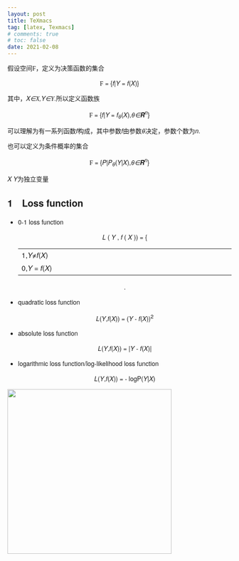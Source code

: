 ```yaml
---
layout: post
title: TeXmacs
tag: [latex, Texmacs]
# comments: true
# toc: false
date: 2021-02-08
---
```


<p>
    &#x5047;&#x8BBE;&#x7A7A;&#x95F4;<font face="Zapf Chancery">F</font>&#xFF0C;&#x5B9A;&#x4E49;&#x4E3A;&#x51B3;&#x7B56;&#x51FD;&#x6570;&#x7684;&#x96C6;&#x5408;
</p>
<center>
    <font face="Zapf Chancery">F</font> = {<var>f</var>|<var>Y</var> =
    <var>f</var>(<var>X</var>)}
</center>
<p>
    &#x5176;&#x4E2D;&#xFF0C;<i><var>X</var><var>&isin;</var><font face="Zapf Chancery">X</font>,<var>Y</var><var>&isin;</var><font
    face="Zapf Chancery">Y</font></i>.&#x6240;&#x4EE5;&#x5B9A;&#x4E49;&#x51FD;&#x6570;&#x65CF;
</p>
<center>
    <font face="Zapf Chancery">F</font> = {<var>f</var>|<var>Y</var> =
    <var>f</var><sub><var>&theta;</var></sub>(<var>X</var>),<var>&theta;</var><var>&isin;</var><b><var>R</var></b><sup><var>n</var></sup>}
</center>
<p>
    &#x53EF;&#x4EE5;&#x7406;&#x89E3;&#x4E3A;&#x6709;&#x4E00;&#x7CFB;&#x5217;&#x51FD;&#x6570;<var>f</var>&#x6784;&#x6210;&#xFF0C;&#x5176;&#x4E2D;&#x53C2;&#x6570;<var>f</var>&#x7531;&#x53C2;&#x6570;<var>&theta;</var>&#x51B3;&#x5B9A;&#xFF0C;&#x53C2;&#x6570;&#x4E2A;&#x6570;&#x4E3A;<var>n</var>.
</p>
<p>
    &#x4E5F;&#x53EF;&#x4EE5;&#x5B9A;&#x4E49;&#x4E3A;&#x6761;&#x4EF6;&#x6982;&#x7387;&#x7684;&#x96C6;&#x5408;
</p>
<center>
    <font face="Zapf Chancery">F</font> =
    {<var>P</var>|<var>P</var><sub><var>&theta;</var></sub>(<var>Y</var>|<var>X</var>),<var>&theta;</var><var>&isin;</var><b><var>R</var></b><sup><var>n</var></sup>}
</center>
<p>
    <var>X</var> <var>Y</var>&#x4E3A;&#x72EC;&#x7ACB;&#x53D8;&#x91CF;
</p>
<h2 id="auto-1">1<span style="margin-left: 1em"></span>Loss function<span style="margin-left: 1em"></span></h2>
<ul>
    <li>
    <p>
        0-1 loss function
    </p>
    <center>
        <var>L</var>
        (
        <var>Y</var>
        ,
        <var>f</var>
        (
        <var>X</var>
        )) = {
        <table style="display: inline-table; vertical-align: middle">
        <tbody><tr>
            <td>1,<var>Y</var><var>&ne;</var><var>f</var>(<var>X</var>)</td>
        </tr><tr>
            <td>0,<var>Y</var> = <var>f</var>(<var>X</var>)</td>
        </tr></tbody>
        </table>
        .
    </center>
    </li>
</ul>
<ul>
    <li>
    <p>
        quadratic loss function
    </p>
    <center>
        <var>L</var>(<var>Y</var>,<var>f</var>(<var>X</var>)) =
        (<var>Y</var> - <var>f</var>(<var>X</var>))<sup>2</sup>
    </center>
    </li>
</ul>
<ul>
    <li>
    <p>
        absolute loss function
    </p>
    <center>
        <var>L</var>(<var>Y</var>,<var>f</var>(<var>X</var>)) =
        |<var>Y</var> - <var>f</var>(<var>X</var>)|
    </center>
    </li>
</ul>
<ul>
    <li>
    <p>
        logarithmic loss function/log-likelihood loss function
    </p>
    <center>
        <var>L</var>(<var>Y</var>,<var>f</var>(<var>X</var>)) =  -
        logP(<var>Y</var>|<var>X</var>)
    </center>
    </li>
</ul>

<p>
    <img src="ML1-1.png" style="margin-left: -0.0248242424242424em; margin-bottom: 0em; margin-right: -0.0248242424242449em; margin-top: 0em; vertical-align: -13.1939878787879em; height: 26.3879757575758em"></img>
</p>

<style>
body {
    font-family: \5C0F\7C73\5170\4EAD,Helvetica Neue,Helvetica,Arial,PingFang SC,Microsoft Yahei,Hiragino Sans GB,Heiti SC,WenQuanYi Micro Hei,sans-serif!important}
</style>